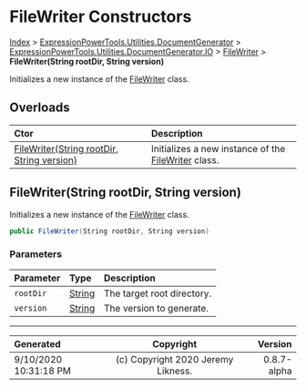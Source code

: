 ﻿# FileWriter Constructors

[Index](../index.md) > [ExpressionPowerTools.Utilities.DocumentGenerator](ExpressionPowerTools.Utilities.DocumentGenerator.a.md) > [ExpressionPowerTools.Utilities.DocumentGenerator.IO](ExpressionPowerTools.Utilities.DocumentGenerator.IO.n.md) > [FileWriter](ExpressionPowerTools.Utilities.DocumentGenerator.IO.FileWriter.cs.md) > **FileWriter(String rootDir, String version)**

Initializes a new instance of the [FileWriter](ExpressionPowerTools.Utilities.DocumentGenerator.IO.FileWriter.cs.md) class.

## Overloads

| Ctor | Description |
| :-- | :-- |
| [FileWriter(String rootDir, String version)](#filewriterstring-rootdir-string-version) | Initializes a new instance of the [FileWriter](ExpressionPowerTools.Utilities.DocumentGenerator.IO.FileWriter.cs.md) class. |

## FileWriter(String rootDir, String version)

Initializes a new instance of the [FileWriter](ExpressionPowerTools.Utilities.DocumentGenerator.IO.FileWriter.cs.md) class.

```csharp
public FileWriter(String rootDir, String version)
```

### Parameters

| Parameter | Type | Description |
| :-- | :-- | :-- |
| `rootDir` | [String](https://docs.microsoft.com/dotnet/api/system.string) | The target root directory. |
| `version` | [String](https://docs.microsoft.com/dotnet/api/system.string) | The version to generate. |



---

| Generated | Copyright | Version |
| :-- | :-: | --: |
| 9/10/2020 10:31:18 PM | (c) Copyright 2020 Jeremy Likness. | 0.8.7-alpha |
